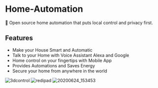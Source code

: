 # Home-Automation
🏡 Open source home automation that puts local control and privacy first.

## Features

- Make your House Smart and Automatic
- Talk to your Home with Voice Assistant Alexa and Google
- Home control on your fingertips with Mobile App
- Provides Automations and Saves Energy
- Secure your home from anywhere in the world

![3dcontrol](https://user-images.githubusercontent.com/22457544/137613504-ade7ce13-bc45-4a16-8876-4a47799b1d78.gif)
![redipad](https://user-images.githubusercontent.com/22457544/137613474-377ac628-43cc-4c6e-8fcc-3b17b946ca53.gif)
![20200624_153453](https://user-images.githubusercontent.com/22457544/137613476-c7648a70-04d2-4741-88f6-a8dce2a516be.gif)


